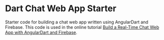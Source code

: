 # Dart Chat Web App Starter

Starter code for building a chat web app written using AngularDart and Firebase. This code is used in the online tutorial [Build a Real-Time Chat Web App with AngularDart and Firebase](https://dart.academy/build-a-real-time-chat-web-app-with-dart-angular-2-and-firebase-3/).

